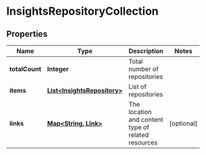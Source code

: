 

# InsightsRepositoryCollection


## Properties

| Name | Type | Description | Notes |
|------------ | ------------- | ------------- | -------------|
|**totalCount** | **Integer** | Total number of repositories |  |
|**items** | [**List&lt;InsightsRepository&gt;**](InsightsRepository.md) | List of repositories |  |
|**links** | [**Map&lt;String, Link&gt;**](Link.md) | The location and content type of related resources |  [optional] |



